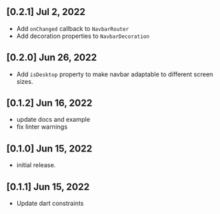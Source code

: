 ## [0.2.1]  Jul 2, 2022

* Add `onChanged` callback to `NavbarRouter`
* Add decoration properties to `NavbarDecoration`

## [0.2.0]  Jun 26, 2022

* Add `isDesktop` property to make navbar adaptable
  to different screen sizes.

## [0.1.2]  Jun 16, 2022

* update docs and example
* fix linter warnings

## [0.1.0]  Jun 15, 2022

* initial release.

## [0.1.1]  Jun 15, 2022

* Update dart constraints
